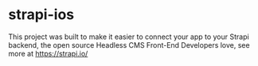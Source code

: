 # strapi-ios
This project was built to make it easier to connect your app to your Strapi backend, the open source Headless CMS Front-End Developers love, see more at https://strapi.io/
